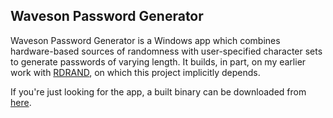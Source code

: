 Waveson Password Generator
--------------------------

Waveson Password Generator is a Windows app which combines hardware-based sources of randomness with user-specified character sets to generate passwords of varying length. It builds, in part, on my earlier work with [RDRAND](https://raw.githubusercontent.com/viathefalcon/rdrand_msvc_2010/), on which this project implicitly depends.

If you're just looking for the app, a built binary can be downloaded from [here](http://waveson.com/wpg/).